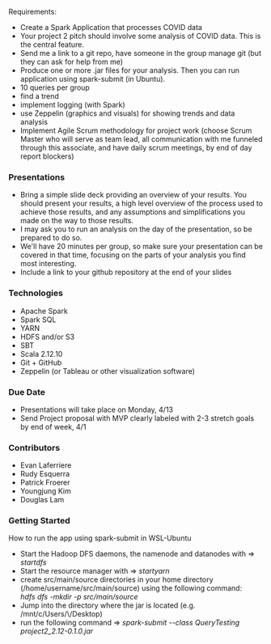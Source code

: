Requirements:
- Create a Spark Application that processes COVID data
- Your project 2 pitch should involve some analysis of COVID data. This is the central feature.
- Send me a link to a git repo, have someone in the group manage git (but they can ask for help from me)
- Produce one or more .jar files for your analysis. Then you can run application using spark-submit (in Ubuntu).
- 10 queries per group
- find a trend
- implement logging (with Spark)
- use Zeppelin (graphics and visuals) for showing trends and data analysis
- Implement Agile Scrum methodology for project work (choose Scrum Master who will serve as team lead, all communication with me funneled through this associate, and have daily scrum meetings, by end of day report blockers)

### Presentations
- Bring a simple slide deck providing an overview of your results. You should present your results, a high level overview of the process used to achieve those results, and any assumptions and simplifications you made on the way to those results.
- I may ask you to run an analysis on the day of the presentation, so be prepared to do so.
- We'll have 20 minutes per group, so make sure your presentation can be covered in that time, focusing on the parts of your analysis you find most interesting.
- Include a link to your github repository at the end of your slides


### Technologies

- Apache Spark
- Spark SQL
- YARN
- HDFS and/or S3
- SBT
- Scala 2.12.10
- Git + GitHub
- Zeppelin (or Tableau or other visualization software)


### Due Date
- Presentations will take place on Monday, 4/13
- Send Project proposal with MVP clearly labeled with 2-3 stretch goals by end of week, 4/1

### Contributors
- Evan Laferriere
- Rudy Esquerra
- Patrick Froerer
- Youngjung Kim
- Douglas Lam

<h3>Getting Started</h3>
How to run the app using spark-submit in WSL-Ubuntu

<ul>
<li>Start the Hadoop DFS daemons, the namenode and datanodes with => <i>startdfs</i></li>
<li>Start the resource manager with => <i>startyarn</i></li>
<li>create src/main/source directories in your home directory (/home/username/src/main/source) using the following command: <br>
<i>hdfs dfs -mkdir -p src/main/source</i></li>
<li>Jump into the directory where the jar is located (e.g. /mnt/c/Users/\<username\>/Desktop)</li>
<li>run the following command => <i>spark-submit --class QueryTesting project2_2.12-0.1.0.jar</i>
</ul>
